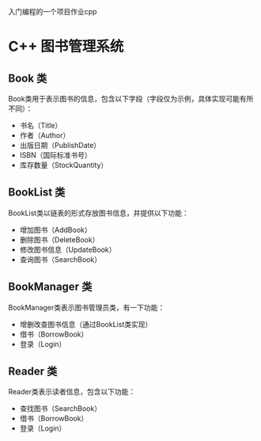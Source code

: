 
入门编程的一个项目作业cpp
# C++ 图书管理系统  
  
## Book 类  
Book类用于表示图书的信息，包含以下字段（字段仅为示例，具体实现可能有所不同）：  
  
- 书名（Title）  
- 作者（Author）  
- 出版日期（PublishDate）  
- ISBN（国际标准书号）  
- 库存数量（StockQuantity）  
  
## BookList 类  
BookList类以链表的形式存放图书信息，并提供以下功能：  
  
- 增加图书（AddBook）  
- 删除图书（DeleteBook）  
- 修改图书信息（UpdateBook）  
- 查询图书（SearchBook）  
  
## BookManager 类  
BookManager类表示图书管理员类，有一下功能：  
  
- 增删改查图书信息（通过BookList类实现）  
- 借书（BorrowBook）  
- 登录（Login）  
  
## Reader 类  
Reader类表示读者信息，包含以下功能：  
  
- 查找图书（SearchBook）  
- 借书（BorrowBook）  
- 登录（Login）  
  





